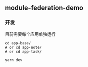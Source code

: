 ## module-federation-demo

### 开发

目前需要每个应用单独运行

```
cd app-base/
# or cd app-note/
# or cd app-task/

yarn dev
```
